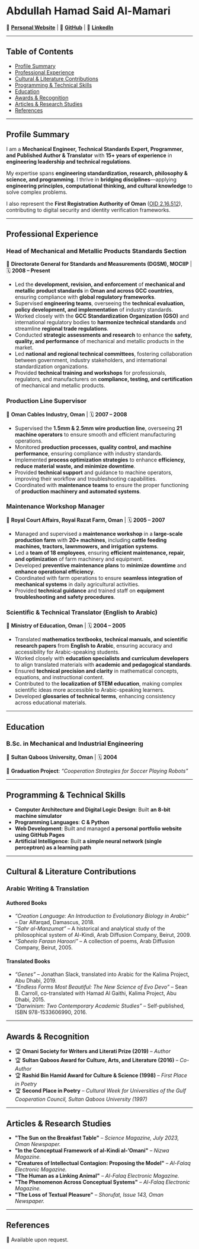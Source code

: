 # Abdullah Hamad Said Al-Mamari

🔗 **[Personal Website](https://aalmaamari.github.io/)** | 🔗 **[GitHub](https://github.com/aalmaamari)** | 🔗 **[LinkedIn](https://www.linkedin.com/in/aalmaamari/)**  

---

## **Table of Contents**

- [Profile Summary](#profile-summary)
- [Professional Experience](#professional-experience)
- [Cultural & Literature Contributions](#cultural-literature-contributions)
- [Programming & Technical Skills](#programming-technical-skills)
- [Education](#education)
- [Awards & Recognition](#awards-recognition)
- [Articles & Research Studies](#articles-research)
- [References](#references)

---

## **Profile Summary**

I am a **Mechanical Engineer, Technical Standards Expert, Programmer, and Published Author & Translator** with **15+ years of experience** in **engineering leadership and technical regulations**.

My expertise spans **engineering standardization, research, philosophy & science, and programming**. I thrive in **bridging disciplines**—applying **engineering principles, computational thinking, and cultural knowledge** to solve complex problems.

I also represent the **First Registration Authority of Oman** ([OID 2.16.512](https://oid-base.com/get/2.16.512)), contributing to digital security and identity verification frameworks.

---

## **Professional Experience**

### **Head of Mechanical and Metallic Products Standards Section**
📍 **Directorate General for Standards and Measurements (DGSM), MOCIIP** | 🗓 **2008 – Present**

- Led the **development, revision, and enforcement** of **mechanical and metallic product standards** in **Oman and across GCC countries**, ensuring compliance with **global regulatory frameworks**.
- Supervised **engineering teams**, overseeing the **technical evaluation, policy development, and implementation** of industry standards.
- Worked closely with the **GCC Standardization Organization (GSO)** and international regulatory bodies to **harmonize technical standards** and streamline **regional trade regulations**.
- Conducted **strategic assessments and research** to enhance the **safety, quality, and performance** of mechanical and metallic products in the market.
- Led **national and regional technical committees**, fostering collaboration between government, industry stakeholders, and international standardization organizations.
- Provided **technical training and workshops** for professionals, regulators, and manufacturers on **compliance, testing, and certification** of mechanical and metallic products.

### **Production Line Supervisor**
📍 **Oman Cables Industry, Oman** | 🗓 **2007 – 2008**

- Supervised the **1.5mm & 2.5mm wire production line**, overseeing **21 machine operators** to ensure smooth and efficient manufacturing operations.
- Monitored **production processes, quality control, and machine performance**, ensuring compliance with industry standards.
- Implemented **process optimization strategies** to enhance **efficiency, reduce material waste, and minimize downtime**.
- Provided **technical support** and guidance to machine operators, improving their workflow and troubleshooting capabilities.
- Coordinated with **maintenance teams** to ensure the proper functioning of **production machinery and automated systems**.

### **Maintenance Workshop Manager**
📍 **Royal Court Affairs, Royal Razat Farm, Oman** | 🗓 **2005 – 2007**

- Managed and supervised a **maintenance workshop** in a **large-scale production farm** with **20+ machines**, including **cattle feeding machines, tractors, lawnmowers, and irrigation systems**.
- Led a **team of 18 employees**, ensuring **efficient maintenance, repair, and optimization** of farm machinery and equipment.
- Developed **preventive maintenance plans** to **minimize downtime** and **enhance operational efficiency**.
- Coordinated with farm operations to ensure **seamless integration of mechanical systems** in daily agricultural activities.
- Provided **technical guidance** and trained staff on **equipment troubleshooting and safety procedures**.

### **Scientific & Technical Translator (English to Arabic)**
📍 **Ministry of Education, Oman** | 🗓 **2004 – 2005**

- Translated **mathematics textbooks, technical manuals, and scientific research papers** from **English to Arabic**, ensuring accuracy and accessibility for Arabic-speaking students.
- Worked closely with **education specialists and curriculum developers** to align translated materials with **academic and pedagogical standards**.
- Ensured **technical precision and clarity** in mathematical concepts, equations, and instructional content.
- Contributed to the **localization of STEM education**, making complex scientific ideas more accessible to Arabic-speaking learners.
- Developed **glossaries of technical terms**, enhancing consistency across educational materials.

---

## **Education**

### **B.Sc. in Mechanical and Industrial Engineering**
📍 **Sultan Qaboos University, Oman** | 🗓 **2004**

🔹 **Graduation Project**: *“Cooperation Strategies for Soccer Playing Robots”*

---

## **Programming & Technical Skills**

- **Computer Architecture and Digital Logic Design**: Built **an 8-bit machine simulator**
- **Programming Languages**: **C & Python**
- **Web Development**: Built and managed **a personal portfolio website using GitHub Pages**
- **Artificial Intelligence**: Built **a simple neural network (single perceptron) as a learning path**

---

## **Cultural & Literature Contributions**

### **Arabic Writing & Translation**

#### **Authored Books**
- *“Creation Language: An Introduction to Evolutionary Biology in Arabic”* – Dar Alfarqad, Damascus, 2018.
- *“Sahr al-Manzumat”* – A historical and analytical study of the philosophical system of Al-Kindi, Arab Diffusion Company, Beirut, 2009.
- *“Saheelo Farasn Haroori”* – A collection of poems, Arab Diffusion Company, Beirut, 2005.

#### **Translated Books**
- *“Genes”* – Jonathan Slack, translated into Arabic for the Kalima Project, Abu Dhabi, 2019.
- *“Endless Forms Most Beautiful: The New Science of Evo Devo”* – Sean B. Carroll, co-translated with Hamad Al Gaithi, Kalima Project, Abu Dhabi, 2015.
- *“Darwinism: Two Contemporary Academic Studies”* – Self-published, ISBN 978-1533606990, 2016.

---

## **Awards & Recognition**

- 🏆 **Omani Society for Writers and Literati Prize (2019)** – *Author*
- 🏆 **Sultan Qaboos Award for Culture, Arts, and Literature (2016)** – *Co-Author*
- 🏆 **Rashid Bin Hamid Award for Culture & Science (1998)** – *First Place in Poetry*
- 🏆 **Second Place in Poetry** – *Cultural Week for Universities of the Gulf Cooperation Council, Sultan Qaboos University (1997)*

---

## **Articles & Research Studies**

- **"The Sun on the Breakfast Table"** – *Science Magazine, July 2023, Oman Newspaper.*
- **"In the Conceptual Framework of al-Kindi al-’Omani"** – *Nizwa Magazine.*
- **"Creatures of Intellectual Contagion: Proposing the Model"** – *Al-Falaq Electronic Magazine.*
- **"The Human as a Linking Animal"** – *Al-Falaq Electronic Magazine.*
- **"The Phenomenon Across Conceptual Systems"** – *Al-Falaq Electronic Magazine.*
- **"The Loss of Textual Pleasure"** – *Shorufat, Issue 143, Oman Newspaper.*

---

## **References**
📍 Available upon request.

